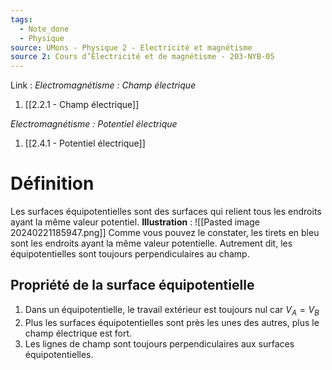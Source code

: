 ```yaml
---
tags:
  - Note_done
  - Physique
source: UMons - Physique 2 - Electricité et magnétisme
source 2: Cours d’Électricité et de magnétisme - 203-NYB-05
---
```


Link :
_Electromagnétisme : Champ électrique_
1. [[2.2.1 - Champ électrique]]

_Electromagnétisme : Potentiel électrique_
1. [[2.4.1 - Potentiel électrique]]

# Définition
Les surfaces équipotentielles sont des surfaces qui relient tous les endroits ayant la même valeur potentiel.
**Illustration** : ![[Pasted image 20240221185947.png]]
Comme vous pouvez le constater, les tirets en bleu sont les endroits ayant la même valeur potentielle. Autrement dit, les équipotentielles sont toujours perpendiculaires au champ.

## Propriété de la surface équipotentielle
1. Dans un équipotentielle, le travail extérieur est toujours nul car $V_A = V_B$ 
2. Plus les surfaces équipotentielles sont près les unes des autres, plus le champ électrique est fort.
3. Les lignes de champ sont toujours perpendiculaires aux surfaces équipotentielles.

